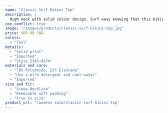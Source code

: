 ```yaml
---
name: "Classic Surf Bikini Top"
description: |
  High neck with solid colour design. Surf easy knowing that this bikini top is designed for sport wear, and can be worn as an athletic top or bikini.
non_conflict: true
image: "/images/products/classic-surf-bikini-top.jpg"
price: $65.00 CAD
colors:
  - "Teal"
details:
  - "Solid print"
  - "Imported"
  - "Style 2345-8374"
materials and care:
  - "78% Polyamide, 22% Elastane"
  - "Use a mild detergent and cool water"
  - "Imported"
size and fit:
  - "Scoop Neckline"
  - "Removable soft padding"
  - "True to size"
product_url: "/womens-swim/classic-surf-bikini-top"
---
```

